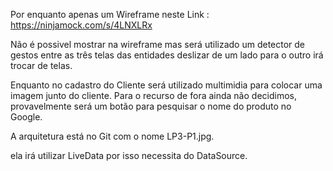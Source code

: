 Por enquanto apenas um Wireframe neste Link : https://ninjamock.com/s/4LNXLRx

Não é possivel mostrar na wireframe mas será utilizado um detector de gestos entre as três telas das entidades
deslizar de um lado para o outro irá trocar de telas.

Enquanto no cadastro do Cliente será utilizado multimidia para colocar uma imagem junto do cliente.
Para o recurso de fora ainda não decidimos, provavelmente será um botão para pesquisar o nome do produto no Google.

A arquitetura está no Git com o nome LP3-P1.jpg.

ela irá utilizar LiveData por isso necessita do DataSource.

